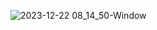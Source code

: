 ![2023-12-22 08_14_50-Window](https://github.com/Creariax5/pixelVisual/assets/63298524/51307a1d-9bfb-4724-8c6a-0040821d94fa)
